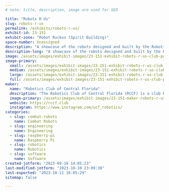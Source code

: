 ```yaml
---
# note: title, description, image are used for SEO

title: "Robots R Us"
slug: robots-r-us
permalink: /exhibits/robots-r-us/
exhibit-id: 23-151
exhibit-zone: "Robot Ruckus (Spirit Building)"
space-number: Unassigned
description: "A showcase of the robots designed and built by the Robotics Club of Central Florida"
description-long: "A showcase of the robots designed and built by the Robotics Club of Central Florida. Categorically, the showcase will include some interactive robots used by the club in Outreach events, a couple of our competition robots, a few of our leisurely projects, and Tape-measure (Our Boston Dynamics Spot robot). Apart from the physical robots, we will have infographics that detail how we built the robots and what we use them for. "
image: /assets/images/exhibit-images/23-151-exhibit-robots-r-us-club-poster-large.jpg
image-primary: 
  small: /assets/images/exhibit-images/23-151-exhibit-robots-r-us-club-poster-small.jpg
  medium: /assets/images/exhibit-images/23-151-exhibit-robots-r-us-club-poster-medium.jpg
  large: /assets/images/exhibit-images/23-151-exhibit-robots-r-us-club-poster-large.jpg
  full: /assets/images/exhibit-images/23-151-exhibit-robots-r-us-club-poster-full.jpg
maker: 
  name: "Robotics Club of Central Florida"
  description: "The Robotics Club of Central Florida (RCCF) is a club based at the University of Central Florida. As a university academic robotics club, our focus is on building robots for the purpose of education, competition, research, and leisure. RCCF is made up of members from a number of majors in the university; Each of whom contributes to the creation of our robots and the club's functionality. "
  image-primary: /assets/images/exhibit-images/23-151-maker-robots-r-us-rccf-logo-2-medium.png
  website: https://rccf.club
  instagram: https://www.instagram.com/ucf_robotics/
categories: 
  - slug: combat-robots
    name: Combat Robots
  - slug: engineering
    name: Engineering
  - slug: raspberry-pi
    name: Raspberry Pi
  - slug: robotics
    name: Robotics
  - slug: software
    name: Software
created-jotform: "2023-09-18 14:05:23"
last-modified-jotform: "2023-10-10 23:09:38"
last-exported: "2023-10-11 16:05:29"
sitemap: false

---
```

